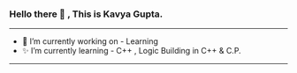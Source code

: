 ### Hello there 👋 , This is Kavya Gupta.
--------------------------------------------------------------------------
+ 🌟 I’m currently working on - Learning
+ ✨ I’m currently learning - C++ , Logic Building in C++ & C.P.


--------------------------------------------------------------------------

<!--
**Kavya2719/Kavya2719** is a ✨ _special_ ✨ repository because its `README.md` (this file) appears on your GitHub profile.

Here are some ideas to get you started:

- 🔭 I’m currently working on ...
- 🌱 I’m currently learning ...
- 👯 I’m looking to collaborate on ...
- 🤔 I’m looking for help with ...
- 💬 Ask me about ...
- 📫 How to reach me: ...
- 😄 Pronouns: ...
- ⚡ Fun fact: ...
-->
